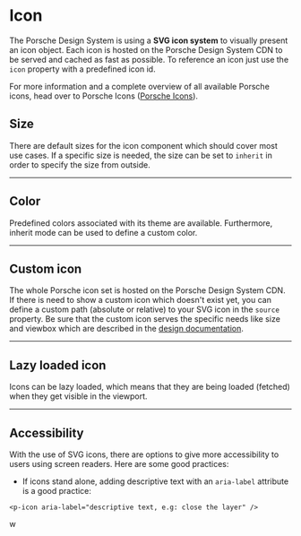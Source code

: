 # Icon

The Porsche Design System is using a **SVG icon system** to visually present an icon object. Each icon is hosted on the Porsche Design System CDN to be served and cached as fast as possible. To reference an icon just use the `icon` property with a predefined icon id.

For more information and a complete overview of all available Porsche icons, head over to Porsche Icons ([Porsche Icons](https://icons.porsche.com)).

## Size

There are default sizes for the icon component which should cover most use cases. If a specific size is needed, the size can be set to `inherit` in order to specify the size from outside.

<Playground :themeable="true">
  <template #configurator>
    <select @change="size = $event.target.value">
      <option disabled>Select a size</option>
      <option selected>small</option>
      <option>medium</option>
      <option>large</option>
      <option>inherit</option>
    </select>
  </template>
  <template v-slot="{theme}">
    <p-icon :theme="theme" :size="size" name="highway" aria-label="Highway icon" :style="isInheritSize" />
  </template>
</Playground>
    
---

## Color
Predefined colors associated with its theme are available. Furthermore, inherit mode can be used to define a custom color.

<Playground :themeable="true">
  <template #configurator>
    <select @change="color = $event.target.value">
      <option disabled>Select a color</option>
      <option value="brand">Brand</option>
      <option value="default" selected>Default</option>
      <option value="neutral-contrast-high">Neutral Contrast High</option>
      <option value="neutral-contrast-medium">Neutral Contrast Medium</option>
      <option value="neutral-contrast-low">Neutral Contrast Low</option>
      <option value="notification-success">Notification Success</option>
      <option value="notification-warning">Notification Warning</option>
      <option value="notification-error">Notification Error</option>
      <option value="inherit">Inherit</option>
    </select>
  </template>
  <template v-slot="{theme}">
    <p-icon :theme="theme" name="highway" size="large" :color="color" :style="isInheritColor" aria-label="Highway icon" />
  </template>
</Playground>

---

## Custom icon
The whole Porsche icon set is hosted on the Porsche Design System CDN. If there is need to show a custom icon which doesn't exist yet, you can define a custom path (absolute or relative) to your SVG icon in the `source` property. Be sure that the custom icon serves the specific needs like size and viewbox which are described in the [design documentation](#/components/icon/icon#design).

<Playground :themeable="true">
  <template v-slot="{theme}">
    <p-icon :theme="theme" :source="require(`@/assets/icon-custom-kaixin.svg`)" size="large" aria-label="Icon for social media platform Kaixin" />
  </template>
</Playground>

---

## Lazy loaded icon
Icons can be lazy loaded, which means that they are being loaded (fetched) when they get visible in the viewport.

<Playground :themeable="true">
  <template v-slot="{theme}">
    <p-icon :theme="theme" name="info" size="large" lazy="true" aria-label="Information icon" />
  </template>
</Playground>

---

## Accessibility
With the use of SVG icons, there are options to give more accessibility to users using screen readers. Here are some good practices:

* If icons stand alone, adding descriptive text with an `aria-label` attribute is a good practice:
```
<p-icon aria-label="descriptive text, e.g: close the layer" />
```

<script lang="ts">
  import { Component, Vue } from 'vue-property-decorator';
  
  @Component
  export default class PlaygroundTypography extends Vue {
    public size: string = 'small';
    public color: string = 'default';
    
    public get isInheritSize() {
      return this.size === 'inherit' ? 'width: 96px; height: 96px;' : undefined;
    }
    
    public get isInheritColor() {
      return this.color === 'inherit' ? 'color: deeppink' : undefined;
    }
  }
</script>w